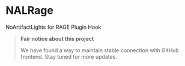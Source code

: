 # NALRage

NoArtifactLights for RAGE Plugin Hook

> **Fair notice about this project**
> 
> We have found a way to maintain stable connection with GitHub frontend. Stay tuned for more updates.
